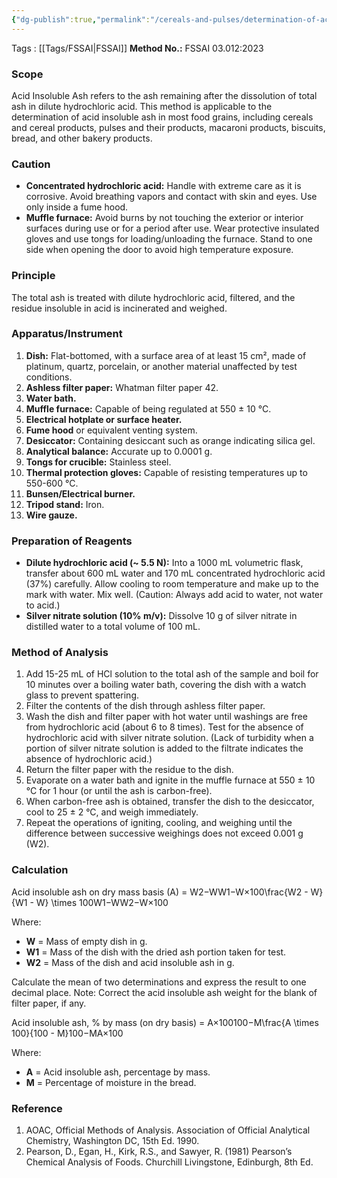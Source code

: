 ```yaml
---
{"dg-publish":true,"permalink":"/cereals-and-pulses/determination-of-acid-insoluble-ash/"}
---
```


Tags : [[Tags/FSSAI\|FSSAI]]
**Method No.:** FSSAI 03.012:2023  

### Scope

Acid Insoluble Ash refers to the ash remaining after the dissolution of total ash in dilute hydrochloric acid. This method is applicable to the determination of acid insoluble ash in most food grains, including cereals and cereal products, pulses and their products, macaroni products, biscuits, bread, and other bakery products.

### Caution

- **Concentrated hydrochloric acid:** Handle with extreme care as it is corrosive. Avoid breathing vapors and contact with skin and eyes. Use only inside a fume hood.
- **Muffle furnace:** Avoid burns by not touching the exterior or interior surfaces during use or for a period after use. Wear protective insulated gloves and use tongs for loading/unloading the furnace. Stand to one side when opening the door to avoid high temperature exposure.

### Principle

The total ash is treated with dilute hydrochloric acid, filtered, and the residue insoluble in acid is incinerated and weighed.

### Apparatus/Instrument

1. **Dish:** Flat-bottomed, with a surface area of at least 15 cm², made of platinum, quartz, porcelain, or another material unaffected by test conditions.
2. **Ashless filter paper:** Whatman filter paper 42.
3. **Water bath.**
4. **Muffle furnace:** Capable of being regulated at 550 ± 10 °C.
5. **Electrical hotplate or surface heater.**
6. **Fume hood** or equivalent venting system.
7. **Desiccator:** Containing desiccant such as orange indicating silica gel.
8. **Analytical balance:** Accurate up to 0.0001 g.
9. **Tongs for crucible:** Stainless steel.
10. **Thermal protection gloves:** Capable of resisting temperatures up to 550-600 °C.
11. **Bunsen/Electrical burner.**
12. **Tripod stand:** Iron.
13. **Wire gauze.**

### Preparation of Reagents

- **Dilute hydrochloric acid (~ 5.5 N):** Into a 1000 mL volumetric flask, transfer about 600 mL water and 170 mL concentrated hydrochloric acid (37%) carefully. Allow cooling to room temperature and make up to the mark with water. Mix well. (Caution: Always add acid to water, not water to acid.)
- **Silver nitrate solution (10% m/v):** Dissolve 10 g of silver nitrate in distilled water to a total volume of 100 mL.

### Method of Analysis

1. Add 15-25 mL of HCl solution to the total ash of the sample and boil for 10 minutes over a boiling water bath, covering the dish with a watch glass to prevent spattering.
2. Filter the contents of the dish through ashless filter paper.
3. Wash the dish and filter paper with hot water until washings are free from hydrochloric acid (about 6 to 8 times). Test for the absence of hydrochloric acid with silver nitrate solution. (Lack of turbidity when a portion of silver nitrate solution is added to the filtrate indicates the absence of hydrochloric acid.)
4. Return the filter paper with the residue to the dish.
5. Evaporate on a water bath and ignite in the muffle furnace at 550 ± 10 °C for 1 hour (or until the ash is carbon-free).
6. When carbon-free ash is obtained, transfer the dish to the desiccator, cool to 25 ± 2 °C, and weigh immediately.
7. Repeat the operations of igniting, cooling, and weighing until the difference between successive weighings does not exceed 0.001 g (W2).

### Calculation

Acid insoluble ash on dry mass basis (A) = W2−WW1−W×100\frac{W2 - W}{W1 - W} \times 100W1−WW2−W​×100

Where:

- **W** = Mass of empty dish in g.
- **W1** = Mass of the dish with the dried ash portion taken for test.
- **W2** = Mass of the dish and acid insoluble ash in g.

Calculate the mean of two determinations and express the result to one decimal place. Note: Correct the acid insoluble ash weight for the blank of filter paper, if any.

Acid insoluble ash, % by mass (on dry basis) = A×100100−M\frac{A \times 100}{100 - M}100−MA×100​

Where:

- **A** = Acid insoluble ash, percentage by mass.
- **M** = Percentage of moisture in the bread.

### Reference

1. AOAC, Official Methods of Analysis. Association of Official Analytical Chemistry, Washington DC, 15th Ed. 1990.
2. Pearson, D., Egan, H., Kirk, R.S., and Sawyer, R. (1981) Pearson’s Chemical Analysis of Foods. Churchill Livingstone, Edinburgh, 8th Ed.
